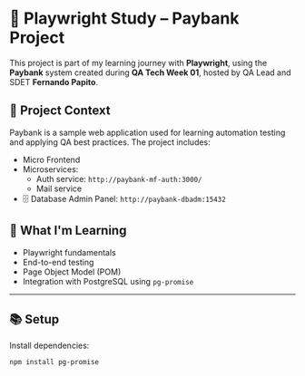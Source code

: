 # 🧪 Playwright Study – Paybank Project

This project is part of my learning journey with **Playwright**, using the **Paybank** system created during **QA Tech Week 01**, hosted by QA Lead and SDET **Fernando Papito**.

## 📌 Project Context

Paybank is a sample web application used for learning automation testing and applying QA best practices. The project includes:

- Micro Frontend
- Microservices:
  - Auth service: `http://paybank-mf-auth:3000/`
  - Mail service
- 🗄️ Database Admin Panel: `http://paybank-dbadm:15432`

## 🧠 What I'm Learning

- Playwright fundamentals
- End-to-end testing
- Page Object Model (POM)
- Integration with PostgreSQL using `pg-promise`

---

## 📚 Setup

Install dependencies:
```bash
npm install pg-promise
